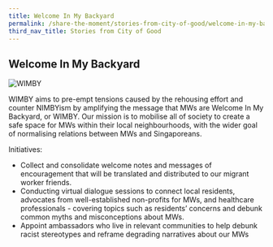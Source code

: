 ```yaml
---
title: Welcome In My Backyard
permalink: /share-the-moment/stories-from-city-of-good/welcome-in-my-backyard
third_nav_title: Stories from City of Good
---
```


## Welcome In My Backyard

![WIMBY](WIMBY.png)

WIMBY aims to pre-empt tensions caused by the rehousing effort and counter NIMBYism by amplifying the message that MWs are Welcome In My Backyard, or WIMBY. Our mission is to mobilise all of society to create a safe space for MWs within their local neighbourhoods, with the wider goal of normalising relations between MWs and Singaporeans.

Initiatives: 
* Collect and consolidate welcome notes and messages of encouragement that will be translated and distributed to our migrant worker friends.
* Conducting virtual dialogue sessions to connect local residents, advocates from well-established non-profits for MWs, and healthcare professionals - covering topics such as residents’ concerns and debunk common myths and misconceptions about MWs.
* Appoint ambassadors who live in relevant communities to help debunk racist stereotypes and reframe degrading narratives about our MWs
